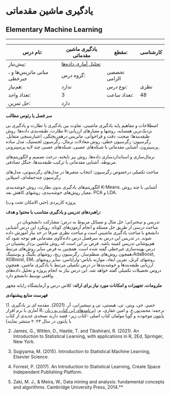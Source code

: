 # یادگیری ماشین  مقدماتی
## Elementary Machine Learning
_______________________________________________________________________________
| نام درس:    | یادگیری ماشین  مقدماتی                                                                      | مقطع:       | کارشناسی     |
| ----------- | ------------------------------------------------------------------------------------------- | ----------- | ------------ |
| پیش‌نیاز:   | [تحلیل آماری داده‌ها](../mandatory/Statistical-Data-Analysis.md)
، مبانی ماتریس‌ها و جبرخطی | گروه درس:   | تخصصی الزامی |
| هم‌نیاز:    | ندارد                                                                                       | نوع درس:    | نظری         |
| تعداد واحد: | 3                                                                                           | تعداد ساعت: | 48           |
| حل تمرین:   |  دارد                                                                                       |             |              |

**سر فصل یا رئوس مطالب**

اصطلاحات و مفاهیم پایه یادگیری ماشینی، تفاوت بین یادگیری با نظارت و یادگیری بی نظارت، طبقه‌بندی داده‌ها:‌ روش k-نزدیک‌ترین همسایه، روشها و معیارهای ارزیابی طبقه‌بندها: صحت، دقت و فراخوانی، ماتریس درهم‌ریختگی، اعتبارسنجی متقابل. رگرسیون:  رگرسیون خطی، روش معادلات نرمال، رگرسیون لجستیک، مدل ساده پرسپترون، آشنایی مقدماتی با شبکه‌های عصبی، شبکه‌های عصبی چند لایه پرسپترونی.

نرمال‌سازی و استانداردسازی داده‌ها. روش بیز ناپخته، درخت تصمیم و الگوریتم‌های مربوطه. آشنایی مقدماتی با ترکیب طبقه‌بندها، جنگل تصادفی.

مباحث تکمیلی درخصوص رگرسیون:‌ انتخاب متغیرها در مدل‌های رگرسیونی، مدل‌های رگرسیون چندجمله‌ای، اسپلاین 

الگوریتم‌های یادگیری بدون نظارت، روش خوشه‌بندی  K-Means. آشنایی با چند روش معیار روش‌های خوشه‌بندی، روشهای کاهش بعد، PCA و LDA.

پروژه کاربردی (حتی الامکان تحت وب)

**راهبردهای تدریس و یادگیری متناسب با محتوا و هدف:**

`     `تدریس و سخنرانی؛ حل مثال و مسائل مربوط به درس؛ مشارکت دانشجویان در مباحث درسی از طریق حل مسئله و انجام آزمون‌های کوتاه.  رویکرد این درس آشنایی دانشجو با مباحث یادگیری ماشینی است و مباحث نظری صرفا در حد نیاز آموزش داده شوند. در تدریس این درس به سرفصل درس داده‌کاوی مقدماتی هم توجه شود که هم‌پوشانی تدریس کمینه باشد. فرض بر این است که روش ماشین بردار پشتیبان در درس بهینه‌سازی غیرخطی گفته شده است. همچنین به فرض سایر روش‌های مرتبط همچون روش‌های منظم‌ساز، رگرسیون ریج، روشهای بگینگ و بوستینگ،AdaBoost, XGBoost, EM، روشهای کرنل، نفرین ابعاد، موازنه بایاس-وارایانس، سایر روشهای ارزیابی طبقه‌بندها و خوشه‌بندها در درس تکمیلی مرتبط با یادگیری ماشین، همچون دروس تحصیلات تکمیلی گفته خواهد شد. این درس نیاز به انجام پروژه و تحلیل داده‌های واقعی توسط دانشجو دارد.

**ملزومات، تجهیزات و امکانات مورد نیاز برای ارائه:**  کلاس درس و آزمایشگاه رایانه مجهز

**فهرست منابع پیشنهادی**

\1. جمیز، جی، ویتن، تی، هیستی، تی و تیبشیرانی، آر. (2021). مقدمه ای بر یادگیری آماری با نرم افزار R، ترجمه: محمدپور،ع. و امین غفاری، م.  ([برنامه‌های این کتاب به زبان پایتون](https://botlnec.github.io/islp/) موجودند و گویا مولفان کتاب اصلی -کتاب زیر- قصد دارند نسخه‌ی جدیدی از کتاب با پایتون در سال ۲۰۲۳ منتشر نمایند)

2. James, G., Witten, D., Hastie, T. and Tibshirani, R. (2021). An Introduction to Statistical Learning, with applications in R, 2Ed, Springer, New York.  

2. Sugiyama, M. (2015). Introduction to Statistical Machine Learning, Elsevier Science.

2. Forrest, P. (2017). An Introduction to Statistical Learning, Create Space Independent Publishing Platform.

2. Zaki, M. J., & Meira, W., Data mining and analysis: fundamental concepts and algorithms. Cambridge University Press, 2014.**
